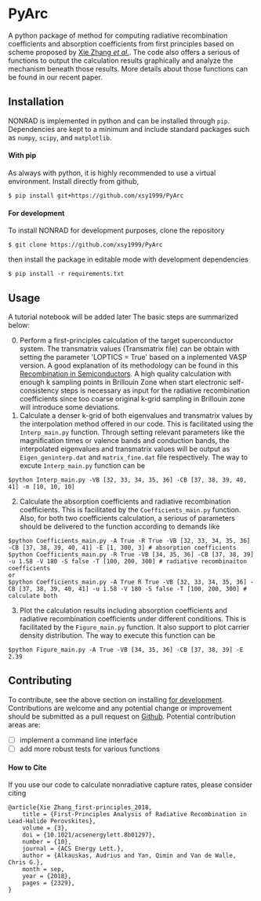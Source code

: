 # PyArc
A python package of method for computing radiative recombination coefficients and absorption coefficients from first principles based on scheme proposed by [Xie Zhang *et al.*](https://doi.org/10.1021/acsenergylett.8b01297). The code also offers a serious of functions to output the calculation results graphically and analyze the mechanism beneath those results. More details about those functions can be found in our recent paper. 

## Installation
NONRAD is implemented in python and can be installed through `pip`.
Dependencies are kept to a minimum and include standard packages such as `numpy`, `scipy`, and `matplotlib`.

#### With pip
As always with python, it is highly recommended to use a virtual environment.
Install directly from github,
```
$ pip install git+https://github.com/xsy1999/PyArc
```

#### For development
To install NONRAD for development purposes, clone the repository
```
$ git clone https://github.com/xsy1999/PyArc
```
then install the package in editable mode with development dependencies
```
$ pip install -r requirements.txt
```

## Usage
A tutorial notebook will be added later
The basic steps are summarized below:

0. Perform a first-principles calculation of the target superconductor system. The transmatrix values (Transmatrix file) can be obtain with setting the parameter 'LOPTICS = True' based on a inplemented VASP version. A good explanation of its methodology can be found in this [Recombination in Semiconductors](https://doi.org/10.1017/CBO9780511470769). A high quality calculation with enough k sampling points in Brillouin Zone when start electronic self-consistency steps is necessary as input for the radiative recombination coefficients since too coarse original k-grid sampling in Brillouin zone will introduce some deviations.
1. Calculate a denser k-grid of both eigenvalues and transmatrix values by the interpolation method offered in our code. This is facilitated using the `Interp_main.py` function. Through setting relevant parameters like the magnification times or valence bands and conduction bands, the interpolated eigenvalues and transmatrix values will be output as `Eigen_geninterp.dat` and `matrix_fine.dat` file respectively.
 The way to excute `Interp_main.py` function can be
 ```
 $python Interp_main.py -VB [32, 33, 34, 35, 36] -CB [37, 38, 39, 40, 41] -m [10, 10, 10]
 ```
2. Calculate the absorption coefficients and radiative recombination coefficients. This is facilitated by the `Coefficients_main.py` function. Also, for both two coefficients calculation, a serious of parameters should be delivered to the function according to demands like
 ```
 $python Coefficients_main.py -A True -R True -VB [32, 33, 34, 35, 36] -CB [37, 38, 39, 40, 41] -E [1, 300, 3] # absorption coefficients
 $python Coefficients_main.py -R True -VB [34, 35, 36] -CB [37, 38, 39] -u 1.58 -V 180 -S false -T [100, 200, 300] # radiative recombinaiton coefficients
 or 
 $python Coefficients_main.py -A True R True -VB [32, 33, 34, 35, 36] -CB [37, 38, 39, 40, 41] -u 1.58 -V 180 -S false -T [100, 200, 300] # calculate both
 ```

3. Plot the calculation results including absorption coefficients and radiative recombination coefficients under different conditions. This is facilitated by the `Figure_main.py` function. It also support to plot carrier density distribution. The way to execute this function can be
 ```
 $python Figure_main.py -A True -VB [34, 35, 36] -CB [37, 38, 39] -E 2.39
 ```

## Contributing
To contribute, see the above section on installing [for development](#for-development).
Contributions are welcome and any potential change or improvement should be submitted as a pull request on [Github](https://github.com/mturiansky/nonrad/pulls).
Potential contribution areas are:
 - [ ] implement a command line interface
 - [ ] add more robust tests for various functions

#### How to Cite
If you use our code to calculate nonradiative capture rates, please consider citing
```
@article{Xie Zhang_first-principles_2018,
	title = {First-Principles Analysis of Radiative Recombination in Lead-Halide Perovskites},
	volume = {3},
	doi = {10.1021/acsenergylett.8b01297},
	number = {10},
	journal = {ACS Energy Lett.},
	author = {Alkauskas, Audrius and Yan, Qimin and Van de Walle, Chris G.},
	month = sep,
	year = {2018},
	pages = {2329},
}
```
